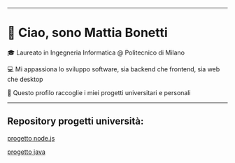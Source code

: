 
---

# 👋 Ciao, sono Mattia Bonetti

🎓 Laureato in Ingegneria Informatica @ Politecnico di Milano  

💻 Mi appassiona lo sviluppo software, sia backend che frontend, sia web che desktop

🚀 Questo profilo raccoglie i miei progetti universitari e personali

---

## Repository progetti università:
[progetto node.js](https://github.com/JoJoJoJonny/nodejs-website-university-project)

[progetto java](https://github.com/JoJoJoJonny/java-application-university-thesis)



<!--
**JoJoJoJonny/JoJoJoJonny** is a ✨ _special_ ✨ repository because its `README.md` (this file) appears on your GitHub profile.

Here are some ideas to get you started:

- 🔭 I’m currently working on ...
- 🌱 I’m currently learning ...
- 👯 I’m looking to collaborate on ...
- 🤔 I’m looking for help with ...
- 💬 Ask me about ...
- 📫 How to reach me: ...
- 😄 Pronouns: ...
- ⚡ Fun fact: ...
-->
